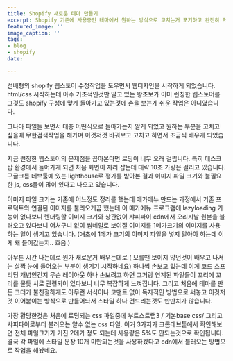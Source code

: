 ```yaml
---
title: Shopify 새로운 테마 만들기
excerpt: Shopify 기존에 사용중인 테마에서 원하는 방식으로 고치는거 포기하고 완전히 처음부터 하나 하나 만들어 보기로 결심.
featured_image: ''
image_caption: ''
tags:
- blog
- shopify
date: 

---
```

선배형의 shopify 웹스토어 수정작업을 도우면서 웹디자인을 시작하게 되었습니다. html/css 시작하는데 아주 기초적인것만 알고 있는 왕초보가 이미 런칭한 웹스토어를 그것도 shopify 구성에 맞게 돌아가고 있는것에 손을 보는게 쉬운 작업은 아니였습니다.

그나마 파일들 보면서 대충 어떤식으로 돌아가는지 알게 되었고 원하는 부분을 고치고 싶을때 무한검색작업을 해가며 이것저것 바꿔보고 고치고 하면서 조금씩 배우게 되었습니다.

지금 런칭한 웹스토어의 문제점을 꼽아본다면 로딩이 너무 오래 걸립니다. 특히 데스크탑 환경에서 들어가게 되면 처음 화면이 자리 잡는데 대략 10초 가량은 걸리고 있습니다. 구글크롬 데브툴에 있는 lighthouse로 평가를 받아본 결과 이미지 파일 크기와 불필요한 js, css들이 많이 있다고 나오고 있습니다.

이미지 파일 크기는 기존에 어느정도 정리를 했는데 메가메뉴 만드는 과정에서 기존 프로덕트와 연결된 이미지를 불러오게끔 했는데 이 메가메뉴 프로그램에 lazyloading 기능이 없다보니 렌더링할 이미지 크기와 상관없이 샤피파이 cdn에서 오리지날 원본을 불러오고 있다보니 어처구니 없이 썸네일로 보여질 이미지를 1메가크기의 이미지를 사용하는 일이 생기고 있습니다. (애초에 1메가 크기의 이미지 파일을 넣지 말아야 하는데 이게 왜 들어갔는지.. 흐음.)

아무튼 시간 나는데로 뭔가 새로운거 배우는데로 ( 모를땐 보이지 않던것이 배우고 나서는 살짝 눈에 들어오는 부분이 생기기 시작하네요) 하나씩 손보고 있는데 이게 코드 스프리딩 개념인건지 무슨 레이아웃 하나 손보려고 하면 그거랑 연계된 파일들이 꼬리에 꼬리를 물듯 서로 관련되어 있다보니 너무 복잡하게 느껴집니다. 그리고 처음에 테마를 만든 코더가 불친절하게도 아무런 서식이나 코맨트 없이 독자적인 방법으로 써놓고 이것저것 이어붙이는 방식으로 만들어놔서 스타일 하나 건드리는것도 만만치가 않습니다.

가장 황당한것은 처음에 로딩되는 css 파일중에 부트스트랩3 / 기본base css/ 그리고 샤피파이로부터 불러오는 알수 없는 css 파일. 이거 3가지가 크롬데브툴에서 확인해보면 전체 파일크기가 거진 2메가 정도 되는데 사용량은 5%도 안되는것으로 확인됩니다. 결국 각 파일에 스타일 문장 10개 미만되는것을 사용하겠다고 cdn에서 불러오는 방법으로 작업을 해놨네요.